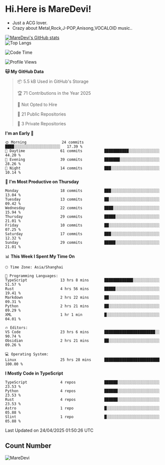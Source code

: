 # Hi.Here is MareDevi!

- Just a ACG lover.
- Crazy about Metal,Rock,J-POP,Anisong,VOCALOID music..

[![MareDevi's GitHub stats](https://github-readme-stats.vercel.app/api?username=MareDevi&show_icons=true&theme=algolia)](https://github.com/anuraghazra/github-readme-stats)  
![Top Langs](https://github-readme-stats.vercel.app/api/top-langs/?username=MareDevi&layout=compact&theme=algolia)

<!--START_SECTION:waka-->
![Code Time](http://img.shields.io/badge/Code%20Time-143%20hrs%2044%20mins-blue)

![Profile Views](http://img.shields.io/badge/Profile%20Views-0-blue)

**🐱 My GitHub Data** 

> 📦 5.5 kB Used in GitHub's Storage 
 > 
> 🏆 71 Contributions in the Year 2025
 > 
> 🚫 Not Opted to Hire
 > 
> 📜 21 Public Repositories 
 > 
> 🔑 3 Private Repositories 
 > 
**I'm an Early 🐤** 

```text
🌞 Morning                24 commits          ████░░░░░░░░░░░░░░░░░░░░░   17.39 % 
🌆 Daytime                61 commits          ███████████░░░░░░░░░░░░░░   44.20 % 
🌃 Evening                39 commits          ███████░░░░░░░░░░░░░░░░░░   28.26 % 
🌙 Night                  14 commits          ███░░░░░░░░░░░░░░░░░░░░░░   10.14 % 
```
📅 **I'm Most Productive on Thursday** 

```text
Monday                   18 commits          ███░░░░░░░░░░░░░░░░░░░░░░   13.04 % 
Tuesday                  13 commits          ██░░░░░░░░░░░░░░░░░░░░░░░   09.42 % 
Wednesday                22 commits          ████░░░░░░░░░░░░░░░░░░░░░   15.94 % 
Thursday                 29 commits          █████░░░░░░░░░░░░░░░░░░░░   21.01 % 
Friday                   10 commits          ██░░░░░░░░░░░░░░░░░░░░░░░   07.25 % 
Saturday                 17 commits          ███░░░░░░░░░░░░░░░░░░░░░░   12.32 % 
Sunday                   29 commits          █████░░░░░░░░░░░░░░░░░░░░   21.01 % 
```


📊 **This Week I Spent My Time On** 

```text
🕑︎ Time Zone: Asia/Shanghai

💬 Programming Languages: 
TypeScript               13 hrs 8 mins       █████████████░░░░░░░░░░░░   51.57 % 
Rust                     4 hrs 56 mins       █████░░░░░░░░░░░░░░░░░░░░   19.41 % 
Markdown                 2 hrs 22 mins       ██░░░░░░░░░░░░░░░░░░░░░░░   09.31 % 
Python                   2 hrs 21 mins       ██░░░░░░░░░░░░░░░░░░░░░░░   09.29 % 
XML                      1 hr 1 min          █░░░░░░░░░░░░░░░░░░░░░░░░   04.01 % 

🔥 Editors: 
VS Code                  23 hrs 6 mins       ███████████████████████░░   90.74 % 
Obsidian                 2 hrs 21 mins       ██░░░░░░░░░░░░░░░░░░░░░░░   09.26 % 

💻 Operating System: 
Linux                    25 hrs 28 mins      █████████████████████████   100.00 % 
```

**I Mostly Code in TypeScript** 

```text
TypeScript               4 repos             ██████░░░░░░░░░░░░░░░░░░░   23.53 % 
Python                   4 repos             ██████░░░░░░░░░░░░░░░░░░░   23.53 % 
Rust                     4 repos             ██████░░░░░░░░░░░░░░░░░░░   23.53 % 
Astro                    1 repo              █░░░░░░░░░░░░░░░░░░░░░░░░   05.88 % 
Slint                    1 repo              █░░░░░░░░░░░░░░░░░░░░░░░░   05.88 % 
```




 Last Updated on 24/04/2025 01:50:26 UTC
<!--END_SECTION:waka-->

## Count Number
![MareDevi](https://count.getloli.com/get/@maredevi?theme=moebooru-h)  

<!---
MareDevi/MareDevi is a ✨ special ✨ repository because its `README.md` (this file) appears on your GitHub profile.
You can click the Preview link to take a look at your changes.
--->
